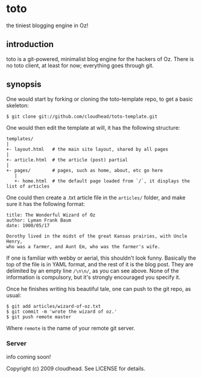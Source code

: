 toto
====

the tiniest blogging engine in Oz!

introduction
------------

toto is a git-powered, minimalist blog engine for the hackers of Oz.
There is no toto client, at least for now; everything goes through git.

synopsis
--------

One would start by forking or cloning the toto-template repo, to get a basic skeleton:

    $ git clone git://github.com/cloudhead/toto-template.git

One would then edit the template at will, it has the following structure:

    templates/
    |
    +- layout.html   # the main site layout, shared by all pages
    |
    +- article.html  # the article (post) partial
    |
    +- pages/        # pages, such as home, about, etc go here
       |
       +- home.html  # the default page loaded from `/`, it displays the list of articles

One could then create a .txt article file in the `articles/` folder, and make sure it has the following format:

    title: The Wonderful Wizard of Oz
    author: Lyman Frank Baum
    date: 1900/05/17

    Dorothy lived in the midst of the great Kansas prairies, with Uncle Henry, 
    who was a farmer, and Aunt Em, who was the farmer's wife.
  
If one is familiar with webby or aerial, this shouldn't look funny. Basically the top of the file is in YAML format, and the rest of it is the blog post.
They are delimited by an empty line `/\n\n/`, as you can see above. None of the information is compulsory, but it's strongly encouraged you specify it.

Once he finishes writing his beautiful tale, one can push to the git repo, as usual:

    $ git add articles/wizard-of-oz.txt
    $ git commit -m 'wrote the wizard of oz.'
    $ git push remote master

Where `remote` is the name of your remote git server.

### Server ###

info coming soon!

Copyright (c) 2009 cloudhead. See LICENSE for details.
